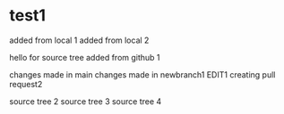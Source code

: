 # test1

added from local 1
added from local 2

hello for source tree
added from github 1

changes made in main
changes made in newbranch1 EDIT1
creating pull request2

source tree 2
source tree 3
source tree 4